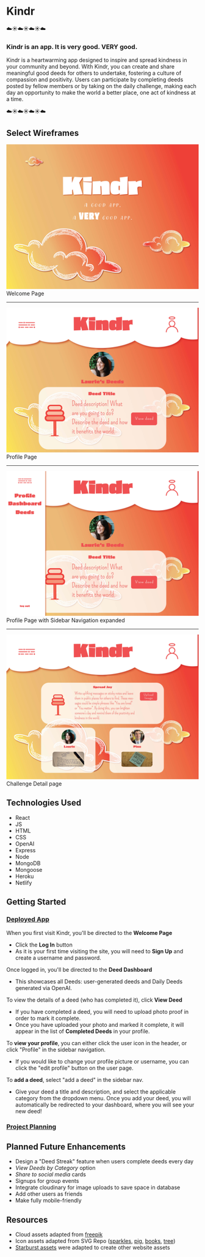 # Kindr
☁️☀️☁️☀️☁️☀️☁️
### Kindr is an app. It is very good. VERY good.
Kindr is a heartwarming app designed to inspire and spread kindness in your community and beyond. With Kindr, you can create and share meaningful good deeds for others to undertake, fostering a culture of compassion and positivity. Users can participate by completing deeds posted by fellow members or by taking on the daily challenge, making each day an opportunity to make the world a better place, one act of kindness at a time.

☁️☀️☁️☀️☁️☀️☁️

## Select Wireframes
![Desktop Homepage](wireframes/desktop-welcomepage.jpg)
Welcome Page
<hr>

![Profile Page](wireframes/profile-page.jpg)
Profile Page
<hr>

![Profile Page](wireframes/sidebar-expanded.jpg)
Profile Page with Sidebar Navigation expanded
<hr>

![Profile Page](wireframes/show-challenge.jpg)
Challenge Detail page


## Technologies Used
- React
- JS
- HTML
- CSS
- OpenAI
- Express
- Node
- MongoDB
- Mongoose
- Heroku
- Netlify


## Getting Started
### [Deployed App](https://graceful-pixie-5234dd.netlify.app)
When you first visit Kindr, you'll be directed to the **Welcome Page**
- Click the **Log In** button <br>
- As it is your first time visiting the site, you will need to **Sign Up** and create a username and password.

Once logged in, you'll be directed to the **Deed Dashboard**<br>
- This showcases all Deeds: user-generated deeds and Daily Deeds generated via OpenAI.

To view the details of a deed (who has completed it), click **View Deed** <br>
- If you have completed a deed, you will need to upload photo proof in order to mark it complete.<br>
- Once you have uploaded your photo and marked it complete, it will appear in the list of **Completed Deeds** in your profile.

To **view your profile**, you can either click the user icon in the header, or click "Profile" in the sidebar navigation. <br>
- If you would like to change your profile picture or username, you can click the "edit profile" button on the user page.

To **add a deed**, select "add a deed" in the sidebar nav. <br>
- Give your deed a title and description, and select the applicable category from the dropdown menu. Once you add your deed, you will automatically be redirected to your dashboard, where you will see your new deed!

  
### [Project Planning](https://docs.google.com/spreadsheets/d/1kXggdpVkpJB4srXLQ7oCzz-bO5aigSFOcm3LXgskZB4/edit?usp=sharing)
## Planned Future Enhancements
- Design a "Deed Streak" feature when users complete deeds every day
- *View Deeds by Category* option
- *Share to social media* cards
- Signups for group events
- Integrate cloudinary for image uploads to save space in database
- Add other users as friends
- Make fully mobile-friendly

## Resources
- Cloud assets adapted from [freepik](https://www.freepik.com/free-vector/hand-drawn-style-cloud-collection_16135259.htm)
- Icon assets adapted from SVG Repo ([sparkles](https://www.svgrepo.com/svg/400756/sparkles), [pig](https://www.svgrepo.com/svg/481669/pig-illustration), [books](https://www.svgrepo.com/svg/383225/education-books-apple), [tree](https://www.svgrepo.com/svg/427554/nature-plant-tree))
- [Starburst assets](https://www.freepik.com/free-vector/linear-flat-sunburst-collection_15694439.htm) were adapted to create other website assets

